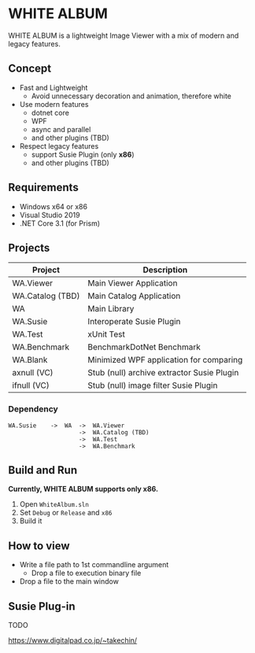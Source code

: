 # WHITE ALBUM

WHITE ALBUM is a lightweight Image Viewer with a mix of modern and legacy features.

## Concept
- Fast and Lightweight
    - Avoid unnecessary decoration and animation, therefore white
- Use modern features
    - dotnet core
    - WPF
    - async and parallel
    - and other plugins (TBD)
- Respect legacy features
    - support Susie Plugin (only **x86**)
    - and other plugins (TBD)

## Requirements
- Windows x64 or x86
- Visual Studio 2019
- .NET Core 3.1 (for Prism)

## Projects

| Project          | Description |
|------------------|---|
| WA.Viewer        | Main Viewer Application |
| WA.Catalog (TBD) | Main Catalog Application |
| WA               | Main Library |
| WA.Susie         | Interoperate Susie Plugin |
| WA.Test          | xUnit Test |
| WA.Benchmark     | BenchmarkDotNet Benchmark |
| WA.Blank         | Minimized WPF application for comparing |
| axnull (VC)      | Stub (null) archive extractor Susie Plugin |
| ifnull (VC)      | Stub (null) image filter Susie Plugin |

### Dependency
```
WA.Susie    ->  WA  ->  WA.Viewer
                    ->  WA.Catalog (TBD) 
                    ->  WA.Test
                    ->  WA.Benchmark
```

## Build and Run

**Currently, WHITE ALBUM supports only x86.**

1. Open `WhiteAlbum.sln`
1. Set `Debug` or `Release` and `x86`
1. Build it

## How to view

- Write a file path to 1st commandline argument
    - Drop a file to execution binary file
- Drop a file to the main window

## Susie Plug-in
TODO

https://www.digitalpad.co.jp/~takechin/

